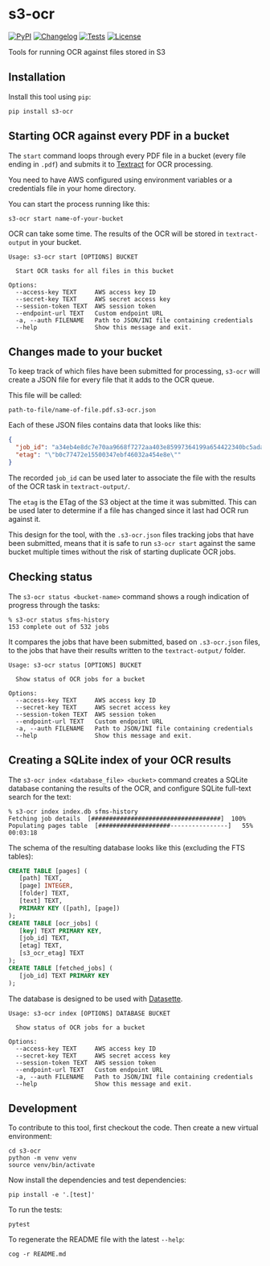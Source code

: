 # s3-ocr

[![PyPI](https://img.shields.io/pypi/v/s3-ocr.svg)](https://pypi.org/project/s3-ocr/)
[![Changelog](https://img.shields.io/github/v/release/simonw/s3-ocr?include_prereleases&label=changelog)](https://github.com/simonw/s3-ocr/releases)
[![Tests](https://github.com/simonw/s3-ocr/workflows/Test/badge.svg)](https://github.com/simonw/s3-ocr/actions?query=workflow%3ATest)
[![License](https://img.shields.io/badge/license-Apache%202.0-blue.svg)](https://github.com/simonw/s3-ocr/blob/master/LICENSE)

Tools for running OCR against files stored in S3

## Installation

Install this tool using `pip`:

    pip install s3-ocr

## Starting OCR against every PDF in a bucket

The `start` command loops through every PDF file in a bucket (every file ending in `.pdf`) and submits it to [Textract](https://aws.amazon.com/textract/) for OCR processing.

You need to have AWS configured using environment variables or a credentials file in your home directory.

You can start the process running like this:

    s3-ocr start name-of-your-bucket

OCR can take some time. The results of the OCR will be stored in `textract-output` in your bucket.

<!-- [[[cog
import cog
from s3_ocr import cli
from click.testing import CliRunner
runner = CliRunner()
result = runner.invoke(cli.cli, ["start", "--help"])
help = result.output.replace("Usage: cli", "Usage: s3-ocr")
cog.out(
    "```\n{}\n```".format(help)
)
]]] -->
```
Usage: s3-ocr start [OPTIONS] BUCKET

  Start OCR tasks for all files in this bucket

Options:
  --access-key TEXT     AWS access key ID
  --secret-key TEXT     AWS secret access key
  --session-token TEXT  AWS session token
  --endpoint-url TEXT   Custom endpoint URL
  -a, --auth FILENAME   Path to JSON/INI file containing credentials
  --help                Show this message and exit.

```
<!-- [[[end]]] -->

## Changes made to your bucket

To keep track of which files have been submitted for processing, `s3-ocr` will create a JSON file for every file that it adds to the OCR queue.

This file will be called:

    path-to-file/name-of-file.pdf.s3-ocr.json

Each of these JSON files contains data that looks like this:

```json
{
  "job_id": "a34eb4e8dc7e70aa9668f7272aa403e85997364199a654422340bc5ada43affe",
  "etag": "\"b0c77472e15500347ebf46032a454e8e\""
}
```
The recorded `job_id` can be used later to associate the file with the results of the OCR task in `textract-output/`.

The `etag` is the ETag of the S3 object at the time it was submitted. This can be used later to determine if a file has changed since it last had OCR run against it.

This design for the tool, with the `.s3-ocr.json` files tracking jobs that have been submitted, means that it is safe to run `s3-ocr start` against the same bucket multiple times without the risk of starting duplicate OCR jobs.

## Checking status

The `s3-ocr status <bucket-name>` command shows a rough indication of progress through the tasks:

```
% s3-ocr status sfms-history
153 complete out of 532 jobs
```
It compares the jobs that have been submitted, based on `.s3-ocr.json` files, to the jobs that have their results written to the `textract-output/` folder.

<!-- [[[cog
result = runner.invoke(cli.cli, ["status", "--help"])
help = result.output.replace("Usage: cli", "Usage: s3-ocr")
cog.out(
    "```\n{}\n```".format(help)
)
]]] -->
```
Usage: s3-ocr status [OPTIONS] BUCKET

  Show status of OCR jobs for a bucket

Options:
  --access-key TEXT     AWS access key ID
  --secret-key TEXT     AWS secret access key
  --session-token TEXT  AWS session token
  --endpoint-url TEXT   Custom endpoint URL
  -a, --auth FILENAME   Path to JSON/INI file containing credentials
  --help                Show this message and exit.

```
<!-- [[[end]]] -->

## Creating a SQLite index of your OCR results

The `s3-ocr index <database_file> <bucket>` command creates a SQLite database contaning the results of the OCR, and configure SQLite full-text search for the text:

```
% s3-ocr index index.db sfms-history
Fetching job details  [####################################]  100%
Populating pages table  [####################----------------]   55%  00:03:18
```
The schema of the resulting database looks like this (excluding the FTS tables):
```sql
CREATE TABLE [pages] (
   [path] TEXT,
   [page] INTEGER,
   [folder] TEXT,
   [text] TEXT,
   PRIMARY KEY ([path], [page])
);
CREATE TABLE [ocr_jobs] (
   [key] TEXT PRIMARY KEY,
   [job_id] TEXT,
   [etag] TEXT,
   [s3_ocr_etag] TEXT
);
CREATE TABLE [fetched_jobs] (
   [job_id] TEXT PRIMARY KEY
);
```
The database is designed to be used with [Datasette](https://datasette.io).

<!-- [[[cog
result = runner.invoke(cli.cli, ["index", "--help"])
help = result.output.replace("Usage: cli", "Usage: s3-ocr")
cog.out(
    "```\n{}\n```".format(help)
)
]]] -->
```
Usage: s3-ocr index [OPTIONS] DATABASE BUCKET

  Show status of OCR jobs for a bucket

Options:
  --access-key TEXT     AWS access key ID
  --secret-key TEXT     AWS secret access key
  --session-token TEXT  AWS session token
  --endpoint-url TEXT   Custom endpoint URL
  -a, --auth FILENAME   Path to JSON/INI file containing credentials
  --help                Show this message and exit.

```
<!-- [[[end]]] -->

## Development

To contribute to this tool, first checkout the code. Then create a new virtual environment:

    cd s3-ocr
    python -m venv venv
    source venv/bin/activate

Now install the dependencies and test dependencies:

    pip install -e '.[test]'

To run the tests:

    pytest

To regenerate the README file with the latest `--help`:

    cog -r README.md
